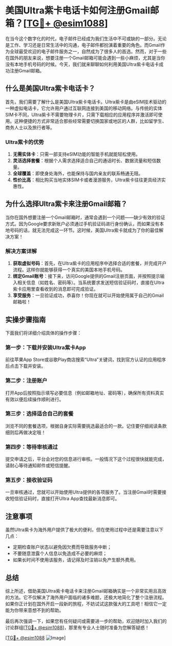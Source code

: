 # 美国Ultra紫卡电话卡如何注册Gmail邮箱？[[TG💪+ @esim1088](https://t.me/s/esim1088)]

在当今这个数字化的时代，电子邮件已经成为我们生活中不可或缺的一部分。无论是工作、学习还是日常生活中的沟通，电子邮件都扮演着重要的角色。而Gmail作为全球最受欢迎的电子邮件服务之一，自然成为了很多人的首选。然而，对于一些在国外的朋友来说，想要注册一个Gmail邮箱可能会遇到一些小麻烦，尤其是当你没有本地手机号码的时候。今天，我们就来聊聊如何利用美国Ultra紫卡电话卡成功注册Gmail邮箱。

## 什么是美国Ultra紫卡电话卡？

首先，我们需要了解什么是美国Ultra紫卡电话卡。Ultra紫卡是由eSIM技术驱动的一种虚拟电话卡，它允许用户通过互联网连接到美国的移动网络。与传统的实体SIM卡不同，Ultra紫卡不需要物理卡片，只需下载相应的应用程序并激活即可使用。这种便捷的方式非常适合那些经常需要切换国家或地区的人群，比如留学生、商务人士以及旅行者等。

### Ultra紫卡的优势

1. **无需实体卡**：只需一部支持eSIM功能的智能手机就能轻松使用。
2. **灵活选择套餐**：根据个人需求选择适合自己的通话时长、数据流量和短信数量。
3. **全球覆盖**：即使身处海外，也能保持与国内亲友的联系畅通无阻。
4. **性价比高**：相比购买当地实体SIM卡或者漫游服务，Ultra紫卡往往更具经济实惠性。

## 为什么选择Ultra紫卡来注册Gmail邮箱？

当你在国外想要注册一个Gmail邮箱时，通常会遇到一个问题——缺少有效的验证方式。因为Google要求新账户必须通过手机验证码进行身份确认，而如果没有本地号码的话，就无法完成这一环节。这时候，美国Ultra紫卡就成为了你的最佳解决方案！

### 解决方案详解

1. **获取虚拟号码**：首先，在Ultra紫卡的应用程序中选择合适的套餐，并完成开户流程。这样你就能够获得一个真实的美国本地手机号码。
2. **绑定Gmail账号**：接下来，访问Google提供的Gmail注册页面，并按照提示输入相关信息（如姓名、密码等）。当系统要求发送短信验证码时，直接在Ultra紫卡应用里查看收到的消息即可完成验证。
3. **享受服务**：一旦验证成功，恭喜你！你现在就可以开始使用属于自己的Gmail邮箱啦！

## 实操步骤指南

下面我们将详细介绍具体的操作步骤：

### 第一步：下载并安装Ultra紫卡App
前往苹果App Store或谷歌Play商店搜索“Ultra”关键词，找到官方认证的应用程序后点击下载并安装。

### 第二步：注册账户
打开App后按照指示填写必要信息（例如邮箱地址、密码等），确保所有资料真实有效以便后续操作顺利进行。

### 第三步：选择适合自己的套餐
浏览不同的套餐选项，根据自身实际需要挑选最适合的一款。记住要仔细阅读条款细则后再做决定哦！

### 第四步：等待审核通过
提交申请之后，平台会对您的信息进行审核。一般情况下这个过程很快就能完成，请耐心等待通知邮件或短信提醒。

### 第五步：接收验证码
一旦审核通过，您就可以开始使用Ultra提供的各项服务了。当注册Gmail时需要接收短信验证码时，直接打开Ultra App查找最新消息即可。

## 注意事项

虽然Ultra紫卡为海外用户提供了极大的便利，但在使用过程中还是需要注意以下几点：

- 定期检查账户状态以避免因欠费而导致服务中断；
- 不要随意泄露个人信息以免造成不必要的麻烦；
- 如果长时间不使用该服务，请记得及时注销以免产生额外费用。

## 总结

综上所述，借助美国Ultra紫卡电话卡来注册Gmail邮箱确实是一个非常实用且高效的方法。它不仅解决了海外用户面临的诸多难题，还极大地简化了整个注册流程。如果你正计划在国外开启一段新的旅程，不妨试试这款强大的工具吧！相信它一定能为你带来意想不到的帮助。

最后再次强调一下，如果您有任何疑问或需要进一步的帮助，欢迎随时加入我们的讨论群组[[TG💪+ @esim1088](https://t.me/s/esim1088)]，那里有专业人士随时准备为您解答疑惑！

[[TG💪+ @esim1088](https://t.me/s/esim1088) ![Image](https://i.postimg.cc/4NQfJmqS/Snipaste-2025-05-13-00-14-12.png)]
